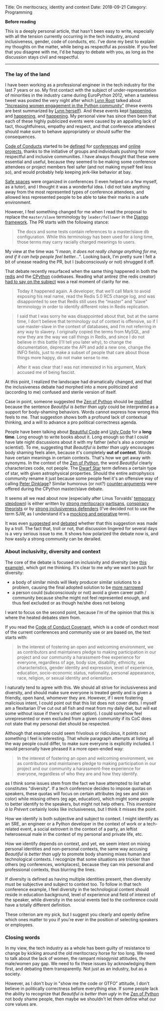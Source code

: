 Title: On meritocracy, identity and context
Date: 2018-09-21
Category: Programming


**Before reading**

This is a deeply personal article, that hasn't been easy to write, especially with all the tension currently occurring in the tech industry, around inclusiveness, gender, code of conducts, etc. I've done my best to explain my thoughts on the matter, while being as respectful as possible. If you feel that you disagree with me, I'd be happy to debate with you, as long as the discussion stays civil and respectful.

---

### The lay of the land

I have been working as a professional engineer in the tech industry for the last 7 years or so. My first contact with the subject of under-representation of minorities in the industry came during EuroPython 2012, when a tasteless tweet was posted the very night after which [Lynn Root](http://www.roguelynn.com/) talked about ["Increasing women engagement in the Python community"](https://www.youtube.com/watch?v=l2PnVKQJg0I) (these events are best summarized by [Lynn herself](http://www.roguelynn.com/words/a-memorable-europython-for-the-better/)). And these events kept [happening](https://en.wiktionary.org/wiki/Donglegate), and [happening](https://www.dailydot.com/debug/sexist-tech-conference-slide/), and [happening](https://en.wikipedia.org/wiki/Sexism_in_the_technology_industry#Incidents). My personal view has since then been that each of these highly publicized events were caused by an appalling lack of tact, thoughtfulness, empathy and respect, and that conference attendees should make sure to behave appropriately or should suffer the consequences.

[Code of Conducts](http://confcodeofconduct.com/) started to be [defined](https://ep2018.europython.eu/en/coc/) for [conferences](https://www.dotconferences.com/codeofconduct) and [online projects](https://www.djangoproject.com/conduct/), thanks to the initiative of groups and individuals pushing for more respectful and inclusive communities. I have always thought that these were essential and useful, because they seemed to be making some conference attendees or project members feel safer (and not making myself feel less so), and would probably help keeping jerk-like behavior at bay.

[Safe spaces](https://djangogirls.org/pyconuk/) were organized in conferences (I even helped on a few myself, as a tutor), and I thought it was a wonderful idea. I did not take anything away from the most represented types of conference attendees, and allowed less represented people to be able to take their marks in a safe environment.

However, I feel something changed for me when I read the proposal to replace the `master/slave` terminology by `leader/follower` in the [Django framework](https://github.com/django/django/pull/2692). The PR starts with the following stance:
> The docs and some tests contain references to a master/slave db configuration.
  While this terminology has been used for a long time, those terms may carry racially charged meanings to users.

My view at the time was _"I mean, it does not really change anything for me, and if it can help people feel better..."_. Looking back, I'm pretty sure I felt a bit of unease reading the PR, but I (subconsciously or not) shrugged it off.

That debate recently resurfaced when the same thing happened in both the [redis](https://github.com/antirez/redis/issues/5335) and the [CPython](https://bugs.python.org/issue34605) codebases.
Reading what antirez (the redis creator) [had to say on the subject](http://antirez.com/news/122) was a real moment of clarity for me.

> Today it happened again. A developer, that we’ll call Mark to avoid exposing his real name, read the Redis 5.0 RC5 change log, and was disappointed to see that Redis still uses the “master” and “slave” terminology in order to identify different roles in Redis replication.

> I said that I was sorry he was disappointed about that, but at the same time, I don’t believe that terminology out of context is offensive, so if I use master-slave in the context of databases, and I’m not referring in any way to slavery. I originally copied the terms from MySQL, and now they are the way we call things in Redis, and since I do not believe in this battle (I’ll tell you later why), to change the documentation, deprecate the API and add a new one, change the INFO fields, just to make a subset of people that care about those things more happy, do not make sense to me.

> After it was clear that I was not interested in his argument, Mark accused me of being fascist.

At this point, I realized the landscape had dramatically changed, and that the inclusiveness debate had morphed into a more politicized and (according to me) confused and sterile version of itself.

Case in point, someone suggested the [Zen of Python](https://www.python.org/dev/peps/pep-0020/) should be [modified](https://mail.python.org/pipermail/python-ideas/2018-September/053365.html) because the sentence _Beautiful is better than ugly_ could be interpreted as a support for body-shaming behaviors. Words cannot express how wrong this feels to me. That suggestion shows both a profound lack of contextual thinking, and a will to advance a pro political correctness agenda.

People have been talking about [Beautiful Code](https://www.amazon.com/Beautiful-Code-Leading-Programmers-Practice/dp/0596510047) and [Ugly Code](http://uglycode.com/) for a **long time**. Long enough to write books about it. Long enough so that I could have late night discussions about it with my father (who's also a computer scientist). To me, suggesting that _Beautiful is better than ugly_ encourages body shaming feels alien, because it's completely **out of context**. Words have certain meanings in certain contexts. That's how we get away with synonyms. In the context of the [Zen of Python](https://www.python.org/dev/peps/pep-0020/), the word _Beautiful_ clearly characterizes code, not people. The [Dwarf Star](https://en.wikipedia.org/wiki/Dwarf_star) term defines a certain type of star, with given astrophysical properties. Should the entire astrophysics community rename it just because some people feel it's an offensive way of calling [Peter Dinklage](https://fr.wikipedia.org/wiki/Peter_Dinklage)? Similar humorous (or not?) [counter-arguments](https://bugs.python.org/msg324816) were offered during the CPython master/slave debate.

It seems all we read about now (especially after Linus Torvalds' [temporary stepdown](https://lkml.org/lkml/2018/9/16/167)) is either written by [strong meritocracy](https://medium.com/culture-null/how-sjws-infiltrated-the-open-source-community-21001e7059ef) [partisans](https://lkml.org/lkml/2018/9/16/198), [conspiracy theorists](https://www.reddit.com/r/linux/comments/9ghrrj/linuxs_new_coc_is_a_piece_of_shit/e64h04h/) or by [strong inclusiveness defenders](https://archive.is/dgilk) (I've decided not to use the term SJW, as I understand it's a [mocking and pejorative](https://en.wikipedia.org/wiki/Social_justice_warrior) term).

It was even [suggested](https://mail.python.org/pipermail/python-ideas/2018-September/053369.html) and [debated](https://mail.python.org/pipermail/python-ideas/2018-September/053375.html) whether that this suggestion was made by a troll. The fact that, troll or not, that discussion lingered for several days is a very serious issue to me. It shows how polarized the debate now is, and how easily a strong community can be derailed.


### About inclusivity, diversity and context

The core of the debate is focused on inclusivity and diversity (see [this example](https://bugs.python.org/issue34605)), which got me thinking. It's clear to me *why* we want to push for diversity:

- a body of similar minds will likely producer similar solutions to a problem, causing the final adopted solution to be [more narrowed](https://www.dailymail.co.uk/sciencetech/article-4800234/Is-soap-dispenser-RACIST.html)
- a person could (subconsciously or not) avoid a given career path / community because she/he might not feel represented enough, and thus feel excluded or as though he/she does not belong

I want to focus on the second point, because I'm of the opinion that this is where the heated debates stem from.

If you read the [Code of Conduct Covenant](https://www.contributor-covenant.org/version/1/4/code-of-conduct), which is a code of conduct most of the current conferences and community use or are based on, the text starts with:

> In the interest of fostering an open and welcoming environment, we as contributors and maintainers pledge to making participation in our project and our community a harassment-free experience for everyone, regardless of age, body size, disability, ethnicity, sex characteristics, gender identity and expression, level of experience, education, socio-economic status, nationality, personal appearance, race, religion, or sexual identity and orientation.

I naturally tend to agree with this. We should all strive for inclusiveness and diversity, and should make sure everyone is treated gently and is given a friendly, open hand, whomever they are.
However, if I were fostering malicious intent, I could point out that this list does not cover diets. I myself am a flexitarian (I've cut out all fish and meat from my daily diet, but will eat some without issue if there's no other option). I could somehow feel unrepresented or even excluded from a given community if its CoC does not state that my personal diet should be respected.

Although that example could seem frivolous or ridiculous, it points out something I feel is interesting. That whole paragraph attempts at listing all the way people could differ, to make sure everyone is explicitly included. I would personally have phrased it a more open-ended way:

> In the interest of fostering an open and welcoming environment, we as contributors and maintainers pledge to making participation in our project and our community a harassment-free experience for everyone, regardless of who they are and how they identify.

as I think some issues stem from the fact we have attempted to list what constitutes "diversity". If a tech conference decides to impose quotas on speakers, these quotas will focus on certain attributes (eg sex and skin color) while missing others (eg age, education), which might some people to better identify to the speakers, but might not help others. This _inventaire à la Prévert_ certainly looks like inclusiveness, but I think it misses the point.

How we identify is both subjective and subject to context. I might identify as an SRE, an engineer or a Python developer in the context of work or a tech-related event, a social extrovert in the context of a party, an leftist heterosexual male in the context of my personal and private life, etc.

How we identify depends on context, and yet, we seem intent on mixing personal identities and non-personal contexts, the same way accusing _Beautiful is better than ugly_ to promote body shaming mixes human and technological contexts. I recognize that some situations are trickier than others (eg conferences, workplaces), because they can mix personal and professional contexts, thus blurring the lines.

If diversity is defined as having multiple identities present, then diversity must be subjective and subject to context too. To follow in that tech conference example, I feel diversity in the technological content should reside in education background, level of experience and field of interest of the speaker, while diversity in the social events tied to the conference could have a totally different definition.

These criterion are my pick, but I suggest you clearly and openly define which ones matter to you if you're ever in the position of selecting speakers or employees.


### Closing words

In my view, the tech industry as a whole has been guilty of resistance to change by kicking around the old meritocracy horse for too long. We need to talk about the lack of women, the rampant misogynist attitudes, the male/women pay gap. We need to fix these issues by acknowledging them first, and debating them transparently. Not just as an industry, but as a society.

However, as I don't buy in "show me the code or GTFO" attitude, I don't believe in politically correctness before everything else. If some people lack the ability to recognize that _Beautiful is better than ugly_ in the [Zen of Python](https://www.python.org/dev/peps/pep-0020/) not body shame people, then maybe we shouldn't let them define what our core values are.

